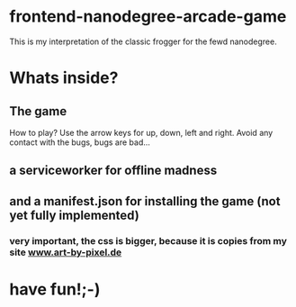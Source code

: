 frontend-nanodegree-arcade-game
===============================

This is my interpretation of the classic frogger for the fewd nanodegree.

# Whats inside?

## The game
How to play? Use the arrow keys for up, down, left and right. Avoid any contact with the bugs, bugs are bad...

## a serviceworker for offline madness

## and a manifest.json for installing the game (not yet fully implemented)

### very important, the css is bigger, because it is copies from my site www.art-by-pixel.de

# have fun!;-)

